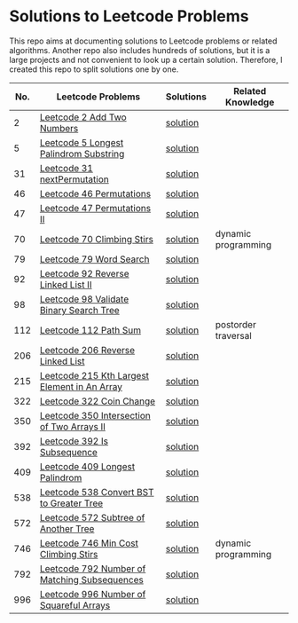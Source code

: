 # Solutions to Leetcode Problems
This repo aims at documenting solutions to Leetcode problems or related algorithms.
Another repo also includes hundreds of solutions, but it is a large projects and not
convenient to look up a certain solution. Therefore, I created this repo to split solutions 
one by one.

|No.|Leetcode Problems|Solutions|Related Knowledge|
|-|-|-|-|
|2|[Leetcode 2 Add Two Numbers](https://leetcode-cn.com/problems/add-two-numbers/)|[solution](./linkedlist/leetcode2.cpp)||
|5|[Leetcode 5 Longest Palindrom Substring](https://leetcode-cn.com/problems/longest-palindromic-substring/)|[solution](./string/leetcode5.cpp)||
|31|[Leetcode 31 nextPermutation](https://leetcode.com/problems/next-permutation/)|[solution](./array/permutation/leetcode31.cpp)||
|46|[Leetcode 46 Permutations](https://leetcode.com/problems/permutations/)|[solution](./array/permutation/leetcode46.cpp)||
|47|[Leetcode 47 Permutations II](https://leetcode.com/problems/permutations-ii/)|[solution](./array/permutation/leetcode47.cpp)||
|70|[Leetcode 70 Climbing Stirs](https://leetcode.com/problems/climbing-stairs/)|[solution](./dp/leetcode70.cpp)|dynamic programming|
|79|[Leetcode 79 Word Search](https://leetcode-cn.com/problems/word-search/)|[solution](./array/leetcode79.cpp)||
|92|[Leetcode 92 Reverse Linked List II](https://leetcode.com/problems/reverse-linked-list-ii/)|[solution](./linkedlist/leetcode92.cpp)||
|98|[Leetcode 98 Validate Binary Search Tree](https://leetcode-cn.com/problems/validate-binary-search-tree/)|[solution](./tree/leetcode98.cpp)||
|112|[Leetcode 112 Path Sum](https://leetcode-cn.com/problems/path-sum/)|[solution](./tree/leetcode112.cpp)|postorder traversal|
|206|[Leetcode 206 Reverse Linked List](https://leetcode.com/problems/reverse-linked-list/)|[solution](./linkedlist/leetcode206.cpp)||
|215|[Leetcode 215 Kth Largest Element in An Array](https://leetcode-cn.com/problems/kth-largest-element-in-an-array/)|[solution](./array/sort/leetcode215.cpp)||
|322|[Leetcode 322 Coin Change](https://leetcode-cn.com/problems/coin-change/)|[solution](./dp/leetcode322.cpp)||
|350|[Leetcode 350 Intersection of Two Arrays II](https://leetcode-cn.com/problems/intersection-of-two-arrays-ii/)|[solution](./array/leetcode350.cpp)||
|392|[Leetcode 392 Is Subsequence](https://leetcode.com/problems/is-subsequence/)|[solution](./dp/leetcode392.cpp)||
|409|[Leetcode 409 Longest Palindrom](https://leetcode-cn.com/problems/longest-palindrome/)|[solution](./string/leetcode409.cpp)||
|538|[Leetcode 538 Convert BST to Greater Tree](https://leetcode-cn.com/problems/convert-bst-to-greater-tree/)|[solution](./tree/leetcode538.cpp)||
|572|[Leetcode 572 Subtree of Another Tree](https://leetcode-cn.com/problems/subtree-of-another-tree/)|[solution](./tree/leetcode572.cpp)||
|746|[Leetcode 746 Min Cost Climbing Stirs](https://leetcode.com/problems/min-cost-climbing-stairs/)|[solution](./dp/leetcode746.cpp)|dynamic programming|
|792|[Leetcode 792 Number of Matching Subsequences](https://leetcode.com/problems/number-of-matching-subsequences/)|[solution](./dp/leetcode792.cpp)||
|996|[Leetcode 996 Number of Squareful Arrays](https://leetcode.com/problems/number-of-squareful-arrays/)|[solution](./array/permutation/leetcode996.cpp)||
